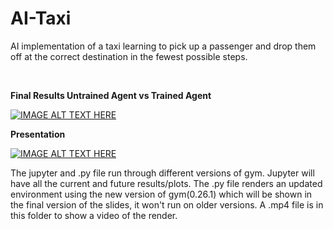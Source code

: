 # AI-Taxi

AI implementation of a taxi learning to pick up a passenger and drop them off at the correct destination in the fewest possible steps.

<br>

**Final Results Untrained Agent vs Trained Agent**

[![IMAGE ALT TEXT HERE](https://img.youtube.com/vi/cQ1YgtTe7C4/0.jpg)](https://www.youtube.com/watch?v=cQ1YgtTe7C4)

**Presentation**

[![IMAGE ALT TEXT HERE](https://img.youtube.com/vi/UI0qRv60FOQ/0.jpg)](https://www.youtube.com/watch?v=UI0qRv60FOQ)

The jupyter and .py file run through different versions of gym.
Jupyter will have all the current and future results/plots.
The .py file renders an updated environment using the new version of gym(0.26.1) which will be shown in the final version of the slides, it won't run on older versions. A .mp4 file is in this folder to show a video of the render.
